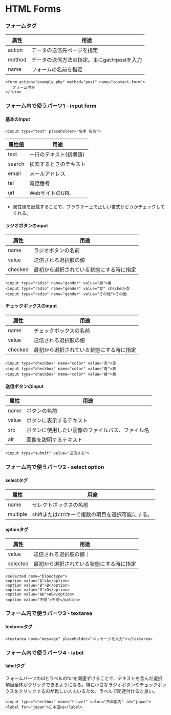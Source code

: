 # HTML Forms

### フォームタグ
|属性|用途|
|---|---|
|action|データの送信先ページを指定|
|method|データの送信方法の指定。主にgetかpostを入力|
|name|フォームの名前を指定|

```
<form action="example.php" method="post" name="contact-form">
   フォーム内容
</form>
```

### フォーム内で使うパーツ1 -  input form
#### 基本のinput
```
<input type="text" placeholder="名字 名前">
```
|属性値|用途|
|---|---|
|text|一行のテキスト(初期値)|
|search|検索するときのテキスト|
|email|メールアドレス|
|tel|電話番号|
|url|WebサイトのURL|


- 属性値を記載することで、ブラウザー上で正しい書式かどうかチェックしてくれる。
#### ラジオボタンのinput
|属性|用途|
|---|---|
|name|ラジオボタンの名前|
|value|送信される選択肢の値|
|checked|最初から選択されている状態にする時に指定|

```
<input type="radio" name="gender" value="男">男
<input type="radio" name="gender" value="女" checked>女
<input type="radio" name="gender" value="その他">その他
```

#### チェックボックスのinput
|属性|用途|
|---|---|
|name|チェックボックスの名前|
|value|送信される選択肢の値|
|checked|最初から選択されている状態にする時に指定|

```
<input type="checkbox" name="color" value="赤">赤
<input type="checkbox" name="color" value="青">青
<input type="checkbox" name="color" value="黄">黄
```

#### 送信ボタンのinput
|属性|用途|
|---|---|
|name|ボタンの名前|
|value|ボタンに表示するテキスト|
|src|ボタンに使用したい画像のファイルパス、ファイル名|
|alt|画像を説明するテキスト|

```
<input type="submit" value="送信する">
```
### フォーム内で使うパーツ2 -  select option
#### selectタグ
|属性|用途|
|---|---|
|name|セレクトボックスの名前|
|multiple|shiftまたはctrlキーで複数の項目を選択可能にする。|

#### optionタグ
|属性|用途|
|---|---|
|value|送信される選択肢の値｜
|selected|最初から選択されている状態にする時に指定|

```
<selected name="bloodtype">
<option value="A">A</option>
<option value="B">B</option>
<option value="O">O</option>
<option value="AB">AB</option>
<option value="不明">不明</option>
```

### フォーム内で使うパーツ3 - textarea
#### textareaタグ

```
<textarea name="message" placeholder="メッセージを入力"></textarea>
```

### フォーム内で使うパーツ4 - label
#### labelタグ
フォームパーツのidとラベルのforを関連ずけることで、テキストを含んだ選択項目全体がクリックできるようになる。特に小さなラジオボタンやチェックボックスをクリックするのが難しい人もいるため、ラベルで関連付けると良い。

```
<input type="checkbox" name="travel" value="日本国内" id="japan">
<label for="japan">日本国内</label>
```